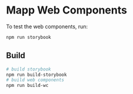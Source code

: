 # Mapp Web Components

To test the web components, run:

```sh
npm run storybook
```

## Build

```sh
# build storybook
npm run build-storybook
# build web components
npm run build-wc
```